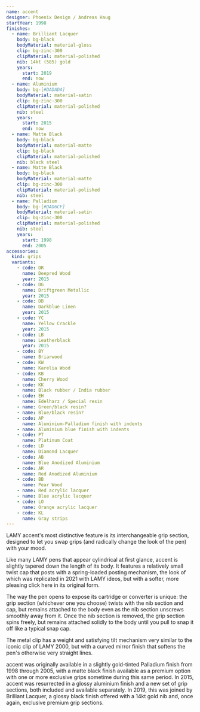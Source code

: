 ```yaml
---
name: accent
designer: Phoenix Design / Andreas Haug
startYear: 1998
finishes:
  - name: Brilliant Lacquer
    body: bg-black
    bodyMaterial: material-gloss
    clip: bg-zinc-300
    clipMaterial: material-polished
    nib: 14kt (585) gold
    years:
      start: 2019
      end: now
  - name: Aluminium
    body: bg-[#DADADA]
    bodyMaterial: material-satin
    clip: bg-zinc-300
    clipMaterial: material-polished
    nib: steel
    years:
      start: 2015
      end: now
  - name: Matte Black
    body: bg-black
    bodyMaterial: material-matte
    clip: bg-black
    clipMaterial: material-polished
    nib: black steel
  - name: Matte Black
    body: bg-black
    bodyMaterial: material-matte
    clip: bg-zinc-300
    clipMaterial: material-polished
    nib: steel
  - name: Palladium
    body: bg-[#DAD6CF]
    bodyMaterial: material-satin
    clip: bg-zinc-300
    clipMaterial: material-polished
    nib: steel
    years:
      start: 1998
      end: 2005
accessories:
  kind: grips
  variants:
    - code: DR
      name: Deepred Wood
      year: 2015
    - code: DG
      name: Driftgreen Metallic
      year: 2015
    - code: DB
      name: Darkblue Linen
      year: 2015
    - code: YC
      name: Yellow Crackle
      year: 2015
    - code: LB
      name: Leatherblack
      year: 2015
    - code: BY
      name: Briarwood
    - code: KW
      name: Karelia Wood
    - code: KB
      name: Cherry Wood
    - code: KK
      name: Black rubber / India rubber
    - code: EH
      name: Edelharz / Special resin
    - name: Green/black resin?
    - name: Blue/black resin?
    - code: AP
      name: Aluminium-Palladium finish with indents
    - name: Aluminium blue finish with indents
    - code: PT
      name: Platinum Coat
    - code: LD
      name: Diamond Lacquer
    - code: AB
      name: Blue Anodized Aluminium
    - code: AR
      name: Red Anodized Aluminium
    - code: BB
      name: Pear Wood
    - name: Red acrylic lacquer
    - name: Blue acrylic lacquer
    - code: LO
      name: Orange acrylic lacquer
    - code: KL
      name: Gray strips
---
```


LAMY accent's most distinctive feature is its interchangeable grip section, designed to let you swap grips (and radically change the look of the pen) with your mood.

Like many LAMY pens that appear cylindrical at first glance, accent is slightly tapered down the length of its body. It features a relatively small twist cap that posts with a spring-loaded posting mechanism, the look of which was replicated in 2021 with LAMY ideos, but with a softer, more pleasing click here in its original form.

The way the pen opens to expose its cartridge or converter is unique: the grip section (whichever one you choose) twists with the nib section and cap, but remains attached to the body even as the nib section unscrews smoothly away from it. Once the nib section is removed, the grip section spins freely, but remains attached solidly to the body until you pull to snap it off like a typical snap cap.

The metal clip has a weight and satisfying tilt mechanism very similar to the iconic clip of LAMY 2000, but with a curved mirror finish that softens the pen's otherwise very straight lines.

accent was originally available in a slightly gold-tinted Palladium finish from 1998 through 2005, with a matte black finish available as a premium option with one or more exclusive grips sometime during this same period. In 2015, accent was resurrected in a glossy aluminium finish and a new set of grip sections, both included and available separately. In 2019, this was joined by Brilliant Lacquer, a glossy black finish offered with a 14kt gold nib and, once again, exclusive premium grip sections.
